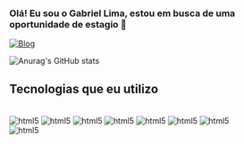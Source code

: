 ### Olá! Eu sou o Gabriel Lima, estou em busca de uma oportunidade de estagio 👋


[![Blog](https://img.shields.io/badge/LinkedIn-0077B5?style=for-the-badge&logo=linkedin&logoColor=white)](https://www.linkedin.com/in/gabriel-lima-498333123)



![Anurag's GitHub stats](https://github-readme-stats.vercel.app/api?username=gbllima&show_icons=true&theme=radical)

## Tecnologias que eu utilizo

<div style ="display:inline_block"><br/>
<img align="center" alt="html5" src="https://img.shields.io/badge/HTML5-E34F26?style=for-the-badge&logo=html5&logoColor=white" /> 

<img align="center" alt="html5" src="https://img.shields.io/badge/CSS3-1572B6?style=for-the-badge&logo=css3&logoColor=white" />

<img align="center" alt="html5" src="https://img.shields.io/badge/JavaScript-F7DF1E?style=for-the-badge&logo=javascript&logoColor=black" />

<img align="center" alt="html5" src="https://img.shields.io/badge/Python-14354C?style=for-the-badge&logo=python&logoColor=white" />


<img align="center" alt="html5" src="https://img.shields.io/badge/PostgreSQL-316192?style=for-the-badge&logo=postgresql&logoColor=white" />


<img align="center" alt="html5" src="https://img.shields.io/badge/Microsoft_Excel-217346?style=for-the-badge&logo=microsoft-excel&logoColor=white" />


<img align="center" alt="html5" src="https://img.shields.io/badge/Canva-%2300C4CC.svg?&style=for-the-badge&logo=Canva&logoColor=white" />

<br>
<img align="center" alt="html5" src="https://img.shields.io/badge/Adobe%20Photoshop-31A8FF?style=for-the-badge&logo=Adobe%20Photoshop&logoColor=black" />

</div><br>

